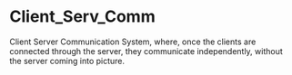 # Client_Serv_Comm
Client Server Communication System, where, once the clients are connected through the server, they communicate independently, without the server coming into picture.
